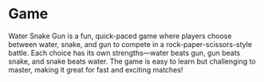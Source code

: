 # Game
Water Snake Gun is a fun, quick-paced game where players choose between water, snake, and gun to compete in a rock-paper-scissors-style battle. Each choice has its own strengths—water beats gun, gun beats snake, and snake beats water. The game is easy to learn but challenging to master, making it great for fast and exciting matches!
